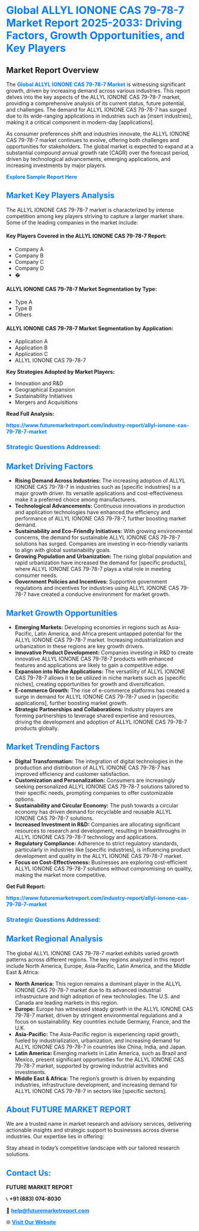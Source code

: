 <h1 style="color: #007BFF;">Global ALLYL IONONE CAS 79-78-7 Market Report 2025-2033: Driving Factors, Growth Opportunities, and Key Players</h1>

<section id="overview">
<h2>Market Report Overview</h2>
<p>The <a href="https://www.futuremarketreport.com/industry-report/allyl-ionone-cas-79-78-7-market" style="color: #007BFF; text-decoration: none;"><strong>Global ALLYL IONONE CAS 79-78-7 Market</strong></a> is witnessing significant growth, driven by increasing demand across various industries. This report delves into the key aspects of the ALLYL IONONE CAS 79-78-7 market, providing a comprehensive analysis of its current status, future potential, and challenges. The demand for ALLYL IONONE CAS 79-78-7 has surged due to its wide-ranging applications in industries such as [insert industries], making it a critical component in modern-day [applications].</p>
<p>As consumer preferences shift and industries innovate, the ALLYL IONONE CAS 79-78-7 market continues to evolve, offering both challenges and opportunities for stakeholders. The global market is expected to expand at a substantial compound annual growth rate (CAGR) over the forecast period, driven by technological advancements, emerging applications, and increasing investments by major players.</p>
</section>

<section id="overview">
<p><a href="https://www.futuremarketreport.com/request-sample/reportId=116345" style="color: #007BFF; text-decoration: none;"><strong>Explore Sample Report Here</strong></a></p>
</section>

<section id="key-players">
<h2 style="color: #007BFF;">Market Key Players Analysis</h2>
<p>The ALLYL IONONE CAS 79-78-7 market is characterized by intense competition among key players striving to capture a larger market share. Some of the leading companies in the market include:</p>
<h4>Key Players Covered in the ALLYL IONONE CAS 79-78-7 Report:</h4>
<ul><li>Company A</li><li>Company B</li><li>Company C</li><li>Company D</li><li>�</li></ul>
<h4>ALLYL IONONE CAS 79-78-7 Market Segmentation by Type:</h4>
<ul><li>Type A</li><li>Type B</li><li>Others</li></ul>

<h4>ALLYL IONONE CAS 79-78-7 Market Segmentation by Application:</h4>
<ul><li>Application A</li><li>Application B</li><li>Application C</li><li>ALLYL IONONE CAS 79-78-7</li></ul>
<p><strong>Key Strategies Adopted by Market Players:</strong></p>
<ul>
<li>Innovation and R&D</li>
<li>Geographical Expansion</li>
<li>Sustainability Initiatives</li>
<li>Mergers and Acquisitions</li>
</ul>
</section>

<section>
<p><strong>Read Full Analysis: </strong></p><a href="https://www.futuremarketreport.com/industry-report/allyl-ionone-cas-79-78-7-market" style="color: #007BFF; text-decoration: none;"><strong>https://www.futuremarketreport.com/industry-report/allyl-ionone-cas-79-78-7-market</strong></a>
<h3 style="color: #007BFF;">Strategic Questions Addressed:</h3>
</section>

<section id="driving-factors">
<h2 style="color: #007BFF;">Market Driving Factors</h2>
<ul>
<li><strong>Rising Demand Across Industries:</strong> The increasing adoption of ALLYL IONONE CAS 79-78-7 in industries such as [specific industries] is a major growth driver. Its versatile applications and cost-effectiveness make it a preferred choice among manufacturers.</li>
<li><strong>Technological Advancements:</strong> Continuous innovations in production and application technologies have enhanced the efficiency and performance of ALLYL IONONE CAS 79-78-7, further boosting market demand.</li>
<li><strong>Sustainability and Eco-Friendly Initiatives:</strong> With growing environmental concerns, the demand for sustainable ALLYL IONONE CAS 79-78-7 solutions has surged. Companies are investing in eco-friendly variants to align with global sustainability goals.</li>
<li><strong>Growing Population and Urbanization:</strong> The rising global population and rapid urbanization have increased the demand for [specific products], where ALLYL IONONE CAS 79-78-7 plays a vital role in meeting consumer needs.</li>
<li><strong>Government Policies and Incentives:</strong> Supportive government regulations and incentives for industries using ALLYL IONONE CAS 79-78-7 have created a conducive environment for market growth.</li>
</ul>
</section>

<section id="growth-opportunities">
<h2 style="color: #007BFF;">Market Growth Opportunities</h2>
<ul>
<li><strong>Emerging Markets:</strong> Developing economies in regions such as Asia-Pacific, Latin America, and Africa present untapped potential for the ALLYL IONONE CAS 79-78-7 market. Increasing industrialization and urbanization in these regions are key growth drivers.</li>
<li><strong>Innovative Product Development:</strong> Companies investing in R&D to create innovative ALLYL IONONE CAS 79-78-7 products with enhanced features and applications are likely to gain a competitive edge.</li>
<li><strong>Expansion into Niche Applications:</strong> The versatility of ALLYL IONONE CAS 79-78-7 allows it to be utilized in niche markets such as [specific niches], creating opportunities for growth and diversification.</li>
<li><strong>E-commerce Growth:</strong> The rise of e-commerce platforms has created a surge in demand for ALLYL IONONE CAS 79-78-7 used in [specific applications], further boosting market growth.</li>
<li><strong>Strategic Partnerships and Collaborations:</strong> Industry players are forming partnerships to leverage shared expertise and resources, driving the development and adoption of ALLYL IONONE CAS 79-78-7 products globally.</li>
</ul>
</section>

<section id="trending-factors">
<h2 style="color: #007BFF;">Market Trending Factors</h2>
<ul>
<li><strong>Digital Transformation:</strong> The integration of digital technologies in the production and distribution of ALLYL IONONE CAS 79-78-7 has improved efficiency and customer satisfaction.</li>
<li><strong>Customization and Personalization:</strong> Consumers are increasingly seeking personalized ALLYL IONONE CAS 79-78-7 solutions tailored to their specific needs, prompting companies to offer customizable options.</li>
<li><strong>Sustainability and Circular Economy:</strong> The push towards a circular economy has driven demand for recyclable and reusable ALLYL IONONE CAS 79-78-7 solutions.</li>
<li><strong>Increased Investment in R&D:</strong> Companies are allocating significant resources to research and development, resulting in breakthroughs in ALLYL IONONE CAS 79-78-7 technology and applications.</li>
<li><strong>Regulatory Compliance:</strong> Adherence to strict regulatory standards, particularly in industries like [specific industries], is influencing product development and quality in the ALLYL IONONE CAS 79-78-7 market.</li>
<li><strong>Focus on Cost-Effectiveness:</strong> Businesses are exploring cost-efficient ALLYL IONONE CAS 79-78-7 solutions without compromising on quality, making the market more competitive.</li>
</ul>
</section>

<section>
<p><strong>Get Full Report: </strong></p><a href="https://www.futuremarketreport.com/industry-report/allyl-ionone-cas-79-78-7-market" style="color: #007BFF; text-decoration: none;"><strong>https://www.futuremarketreport.com/industry-report/allyl-ionone-cas-79-78-7-market</strong></a>
<h3 style="color: #007BFF;">Strategic Questions Addressed:</h3>
</section>


<section id="regional-analysis">
<h2 style="color: #007BFF;">Market Regional Analysis</h2>
<p>The global ALLYL IONONE CAS 79-78-7 market exhibits varied growth patterns across different regions. The key regions analyzed in this report include North America, Europe, Asia-Pacific, Latin America, and the Middle East & Africa:</p>
<ul>
<li><strong>North America:</strong> This region remains a dominant player in the ALLYL IONONE CAS 79-78-7 market due to its advanced industrial infrastructure and high adoption of new technologies. The U.S. and Canada are leading markets in this region.</li>
<li><strong>Europe:</strong> Europe has witnessed steady growth in the ALLYL IONONE CAS 79-78-7 market, driven by stringent environmental regulations and a focus on sustainability. Key countries include Germany, France, and the U.K.</li>
<li><strong>Asia-Pacific:</strong> The Asia-Pacific region is experiencing rapid growth, fueled by industrialization, urbanization, and increasing demand for ALLYL IONONE CAS 79-78-7 in countries like China, India, and Japan.</li>
<li><strong>Latin America:</strong> Emerging markets in Latin America, such as Brazil and Mexico, present significant opportunities for the ALLYL IONONE CAS 79-78-7 market, supported by growing industrial activities and investments.</li>
<li><strong>Middle East & Africa:</strong> The region’s growth is driven by expanding industries, infrastructure development, and increasing demand for ALLYL IONONE CAS 79-78-7 in sectors like [specific sectors].</li>
</ul>
</section>

<footer>
<h2 style="color: #007BFF;">About FUTURE MARKET REPORT</h2>
<p>We are a trusted name in market research and advisory services, delivering actionable insights and strategic support to businesses across diverse industries. Our expertise lies in offering:</p>

<p>Stay ahead in today’s competitive landscape with our tailored research solutions.</p>

<h2 style="color: #007BFF;">Contact Us:</h2>
<p><strong>FUTURE MARKET REPORT</strong></p>
<p>📞 <strong>+91 (883) 074-8030</strong></p>
<p>📧 <strong><a href="mailto:help@futuremarketreport.com" style="color: #007BFF;">help@futuremarketreport.com</a></strong></p>
<p>🌐 <strong><a href="https://www.futuremarketreport.com/" style="color: #007BFF;">Visit Our Website</a></strong></p>
</footer>